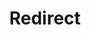 ﻿---
layout: src/layouts/Redirect.astro
title: Redirect
redirect: /docs/administration/managing-infrastructure/server-configuration/managing-configuration
pubDate:  2023-01-01
navSearch: false
navSitemap: false
navMenu: false
---
